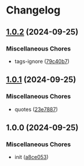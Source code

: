 # Changelog

## [1.0.2](https://github.com/peterhirn/release-please-trigger/compare/v1.0.1...v1.0.2) (2024-09-25)


### Miscellaneous Chores

* tags-ignore ([79c40b7](https://github.com/peterhirn/release-please-trigger/commit/79c40b7fa21a548d589598ef28d25fb4ba8e6025))

## [1.0.1](https://github.com/peterhirn/release-please-trigger/compare/v1.0.0...v1.0.1) (2024-09-25)


### Miscellaneous Chores

* quotes ([23e7887](https://github.com/peterhirn/release-please-trigger/commit/23e788784514b6864921d913496e081602817af9))

## 1.0.0 (2024-09-25)


### Miscellaneous Chores

* init ([a8ce053](https://github.com/peterhirn/release-please-trigger/commit/a8ce0532fa5d8a9d86d862da286f4038e59f7b2e))
